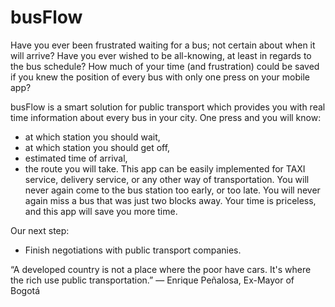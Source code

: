 # busFlow
Have you ever been frustrated waiting for a bus; not certain about when it will arrive? Have you ever wished to be all-knowing, at least in regards to the bus schedule? How much of your time (and frustration) could be saved if you knew the position of every bus  with only one press on your mobile app? 

busFlow is a smart solution for public transport which provides you with real time information about every bus in your city. 
One press and you will know: 
- at which station you should wait,
- at which station you should get off, 
- estimated time of arrival,
- the route you will take. 
This app can be easily implemented for TAXI service, delivery service, or any other way of transportation. You will never again come to the bus station too early, or too late. You will never again miss a bus  that was just two blocks away. Your time is priceless, and this app will save you more time. 

Our next step:
- Finish negotiations with public transport companies. 

“A developed country is not a place where the poor have cars. It's where the rich use public transportation.” — Enrique Peñalosa, Ex-Mayor of Bogotá
